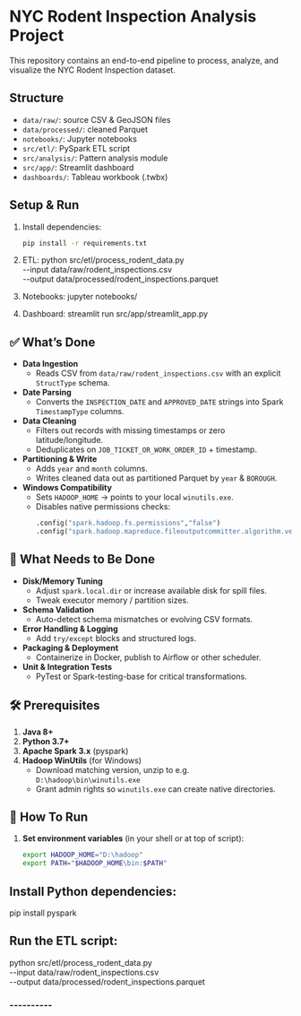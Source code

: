 # NYC Rodent Inspection Analysis Project

This repository contains an end-to-end pipeline to process, analyze, and visualize the NYC Rodent Inspection dataset.

## Structure
- `data/raw/`: source CSV & GeoJSON files
- `data/processed/`: cleaned Parquet
- `notebooks/`: Jupyter notebooks
- `src/etl/`: PySpark ETL script
- `src/analysis/`: Pattern analysis module
- `src/app/`: Streamlit dashboard
- `dashboards/`: Tableau workbook (.twbx)

## Setup & Run
1. Install dependencies:
   ```bash
   pip install -r requirements.txt

2. ETL:
    python src/etl/process_rodent_data.py \
    --input data/raw/rodent_inspections.csv \
    --output data/processed/rodent_inspections.parquet

3. Notebooks:
    jupyter notebooks/

4. Dashboard:
    streamlit run src/app/streamlit_app.py



## ✅ What’s Done

- **Data Ingestion**  
  - Reads CSV from `data/raw/rodent_inspections.csv` with an explicit `StructType` schema.
- **Date Parsing**  
  - Converts the `INSPECTION_DATE` and `APPROVED_DATE` strings into Spark `TimestampType` columns.
- **Data Cleaning**  
  - Filters out records with missing timestamps or zero latitude/longitude.
  - Deduplicates on `JOB_TICKET_OR_WORK_ORDER_ID` + timestamp.
- **Partitioning & Write**  
  - Adds `year` and `month` columns.
  - Writes cleaned data out as partitioned Parquet by `year` & `BOROUGH`.
- **Windows Compatibility**  
  - Sets `HADOOP_HOME` → points to your local `winutils.exe`.
  - Disables native permissions checks:
    ```python
    .config("spark.hadoop.fs.permissions","false")
    .config("spark.hadoop.mapreduce.fileoutputcommitter.algorithm.version","1")
    ```

## 🚧 What Needs to Be Done

- **Disk/Memory Tuning**  
  - Adjust `spark.local.dir` or increase available disk for spill files.
  - Tweak executor memory / partition sizes.
- **Schema Validation**  
  - Auto-detect schema mismatches or evolving CSV formats.
- **Error Handling & Logging**  
  - Add `try/except` blocks and structured logs.
- **Packaging & Deployment**  
  - Containerize in Docker, publish to Airflow or other scheduler.
- **Unit & Integration Tests**  
  - PyTest or Spark-testing-base for critical transformations.

## 🛠️ Prerequisites

1. **Java 8+**  
2. **Python 3.7+**  
3. **Apache Spark 3.x** (pyspark)  
4. **Hadoop WinUtils** (for Windows)  
   - Download matching version, unzip to e.g. `D:\hadoop\bin\winutils.exe`  
   - Grant admin rights so `winutils.exe` can create native directories.

## 🚀 How To Run

1. **Set environment variables** (in your shell or at top of script):
   ```bash
   export HADOOP_HOME="D:\hadoop"
   export PATH="$HADOOP_HOME\bin:$PATH"


## Install Python dependencies:
pip install pyspark

## Run the ETL script:
python src/etl/process_rodent_data.py \
  --input  data/raw/rodent_inspections.csv \
  --output data/processed/rodent_inspections.parquet
### ----------